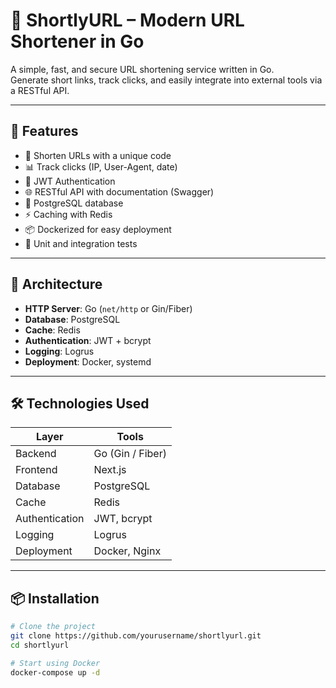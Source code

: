 # 🚀 ShortlyURL – Modern URL Shortener in Go

A simple, fast, and secure URL shortening service written in Go.  
Generate short links, track clicks, and easily integrate into external tools via a RESTful API.

---

## 🔧 Features

- 🔗 Shorten URLs with a unique code
- 📊 Track clicks (IP, User-Agent, date)
- 🔐 JWT Authentication
- 🌐 RESTful API with documentation (Swagger)
- 💾 PostgreSQL database
- ⚡ Caching with Redis
- 📦 Dockerized for easy deployment
- 🧪 Unit and integration tests

---

## 🧱 Architecture

- **HTTP Server**: Go (`net/http` or Gin/Fiber)
- **Database**: PostgreSQL
- **Cache**: Redis
- **Authentication**: JWT + bcrypt
- **Logging**: Logrus
- **Deployment**: Docker, systemd

---

## 🛠️ Technologies Used

| Layer | Tools |
|------|-------|
| Backend | Go (Gin / Fiber) |
| Frontend | Next.js |
| Database | PostgreSQL |
| Cache | Redis |
| Authentication | JWT, bcrypt |
| Logging | Logrus |
| Deployment | Docker, Nginx |

---

## 📦 Installation

```bash
# Clone the project
git clone https://github.com/yourusername/shortlyurl.git 
cd shortlyurl

# Start using Docker
docker-compose up -d